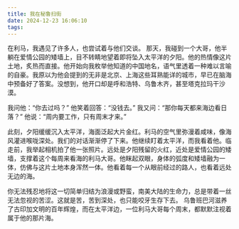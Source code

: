 ```yaml
---
title: 我在秘鲁扫街
date: 2024-12-23 16:06:10
tags:
---
```

在利马，我遇见了许多人，也尝试着与他们交谈。<!-- more --> 那天，我碰到一个大哥，他半躺在爱情公园的矮墙上，目不转睛地望着即将坠入太平洋的夕阳。他的热情像这片土地，炙热而直接。他开始向我枚举他知道的中国地名，语气里透着一种难以言喻的自豪。我原以为他会提到的无非是北京、上海这些耳熟能详的城市，早已在脑海中预备好了答案。没想到，他开口却是呼和浩特、乌鲁木齐，甚至塔克拉玛干沙漠。

我问他：“你去过吗？”
他笑着回答：“没钱去。”
我又问：“那你每天都来海边看日落？”
他说：“周内要工作，只有周末才来。”

此刻，夕阳缓缓沉入太平洋，海面泛起大片金红。利马的空气里弥漫着咸味，像海风灌进喉咙深处。我们的对话渐渐停了下来。他继续盯着太平洋，而我看着他。临走前，我举起相机拍了他一张照片。远处是夕阳残留的火红，近处是爱情公园的矮墙，支撑着这个每周来看海的利马大哥。他眯起双眼，身体的弧度和矮墙融为一体，仿佛与这片土地本身浑然一体。他看着每一个从眼前经过的路人，也看着远处无边的海。

你无法残忍地将这一切简单归结为浪漫或野蛮，南美大陆的生命力，总是带着一丝无法忽视的苦涩。这就是苦，苦到深处，也只能咬牙生存下去。
乌鲁班巴河滋养了古印加文明的百年辉煌，而在太平洋边，一位利马大哥每个周末，都默默注视着属于他的那片海。